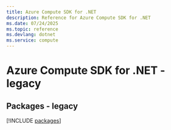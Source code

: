 ```yaml
---
title: Azure Compute SDK for .NET
description: Reference for Azure Compute SDK for .NET
ms.date: 07/24/2025
ms.topic: reference
ms.devlang: dotnet
ms.service: compute
---
```

# Azure Compute SDK for .NET - legacy
## Packages - legacy
[!INCLUDE [packages](compute-index.md)]